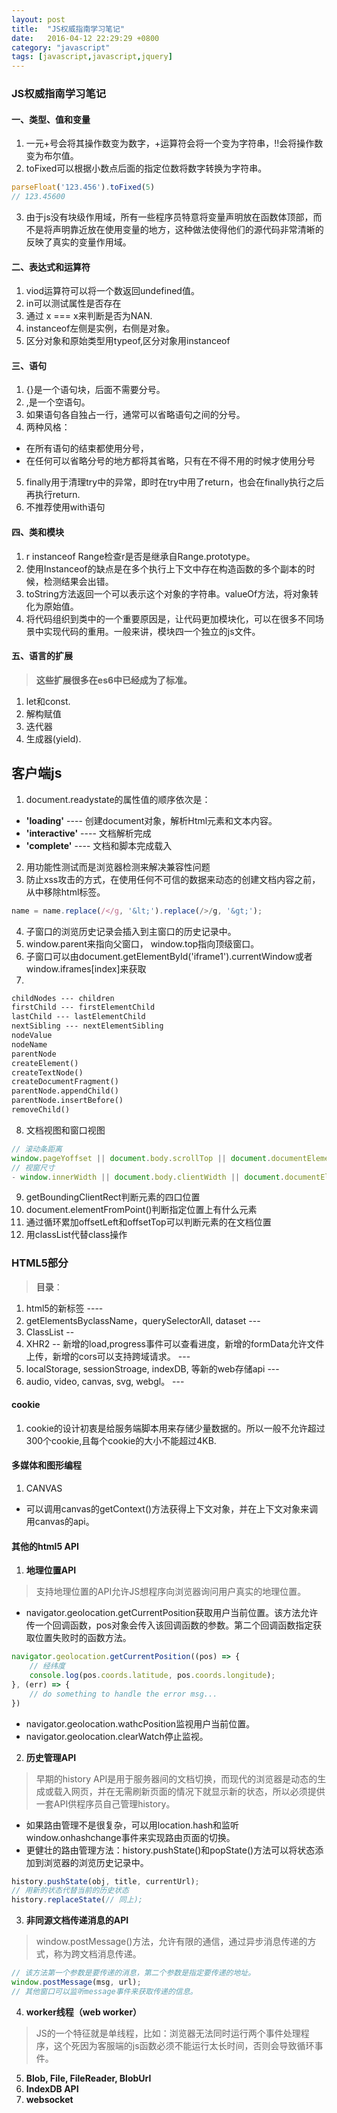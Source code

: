 ```yaml
---
layout: post
title:  "JS权威指南学习笔记"
date:   2016-04-12 22:29:29 +0800
category: "javascript"
tags: [javascript,javascript,jquery]
---
```




### JS权威指南学习笔记

#### **一、类型、值和变量**

1. 一元+号会将其操作数变为数字，+运算符会将一个变为字符串，!!会将操作数变为布尔值。
2. toFixed可以根据小数点后面的指定位数将数字转换为字符串。
```js
parseFloat('123.456').toFixed(5)
// 123.45600
```
3. 由于js没有块级作用域，所有一些程序员特意将变量声明放在函数体顶部，而不是将声明靠近放在使用变量的地方，这种做法使得他们的源代码非常清晰的反映了真实的变量作用域。

#### **二、表达式和运算符**
1. viod运算符可以将一个数返回undefined值。
2. in可以测试属性是否存在
3. 通过 x === x来判断是否为NAN.
4. instanceof左侧是实例，右侧是对象。
5. 区分对象和原始类型用typeof,区分对象用instanceof

#### **三、语句**

1. {}是一个语句块，后面不需要分号。
2. ,是一个空语句。
3. 如果语句各自独占一行，通常可以省略语句之间的分号。
4. 两种风格：
- 在所有语句的结束都使用分号，
- 在任何可以省略分号的地方都将其省略，只有在不得不用的时候才使用分号
5. finally用于清理try中的异常，即时在try中用了return，也会在finally执行之后再执行return.
6. 不推荐使用with语句

#### **四、类和模块**

1. r instanceof Range检查r是否是继承自Range.prototype。
2. 使用Instanceof的缺点是在多个执行上下文中存在构造函数的多个副本的时候，检测结果会出错。
3. toString方法返回一个可以表示这个对象的字符串。valueOf方法，将对象转化为原始值。
4. 将代码组织到类中的一个重要原因是，让代码更加模块化，可以在很多不同场景中实现代码的重用。一般来讲，模块四一个独立的js文件。

#### **五、语言的扩展**

> **这些扩展很多在es6中已经成为了标准。**
1. let和const.
2. 解构赋值
3. 迭代器
4. 生成器(yield).

## **客户端js**

1. document.readystate的属性值的顺序依次是：
- **'loading'** ---- 创建document对象，解析Html元素和文本内容。
- **'interactive'** ---- 文档解析完成
- **'complete'** ---- 文档和脚本完成载入
2. 用功能性测试而是浏览器检测来解决兼容性问题
3. 防止xss攻击的方式，在使用任何不可信的数据来动态的创建文档内容之前，从中移除html标签。
```js
name = name.replace(/</g, '&lt;').replace(/>/g, '&gt;'); 
```
4. 子窗口的浏览历史记录会插入到主窗口的历史记录中。
5. window.parent来指向父窗口，  window.top指向顶级窗口。
6. 子窗口可以由document.getElementById('iframe1').currentWindow或者window.iframes[index]来获取
7.
```html
childNodes --- children
firstChild --- firstElementChild
lastChild --- lastElementChild
nextSibling --- nextElementSibling
nodeValue
nodeName
parentNode
createElement()
createTextNode()
createDocumentFragment()
parentNode.appendChild()
parentNode.insertBefore()
removeChild()
```
8. 文档视图和窗口视图
```js
// 滚动条距离
window.pageYoffset || document.body.scrollTop || document.documentElement.scrollTop
// 视窗尺寸
- window.innerWidth || document.body.clientWidth || document.documentElement.clientWidth
```

9. getBoundingClientRect判断元素的四口位置
10. document.elementFromPoint()判断指定位置上有什么元素
11. 通过循环累加offsetLeft和offsetTop可以判断元素的在文档位置
12. 用classList代替class操作

### **HTML5部分**

> **目录**：
1. html5的新标签 ---- 
2. getElementsByclassName，querySelectorAll, dataset  ---
3. ClassList -- 
4. XHR2 -- 新增的load,progress事件可以查看进度，新增的formData允许文件上传，新增的cors可以支持跨域请求。 --- 
5. localStorage, sessionStroage, indexDB, 等新的web存储api --- 
6.  audio, video, canvas, svg, webgl。 ---

#### **cookie**
1. cookie的设计初衷是给服务端脚本用来存储少量数据的。所以一般不允许超过300个cookie,且每个cookie的大小不能超过4KB.


#### **多媒体和图形编程**

1. CANVAS
- 可以调用canvas的getContext()方法获得上下文对象，并在上下文对象来调用canvas的api。


#### **其他的html5 API**

1. **地理位置API**
> 支持地理位置的API允许JS想程序向浏览器询问用户真实的地理位置。
- navigator.geolocation.getCurrentPosition获取用户当前位置。该方法允许传一个回调函数，pos对象会传入该回调函数的参数。第二个回调函数指定获取位置失败时的函数方法。
```javascript
navigator.geolocation.getCurrentPosition((pos) => {
    // 经纬度
    console.log(pos.coords.latitude, pos.coords.longitude);
}, (err) => {
    // do something to handle the error msg...
})
```

- navigator.geolocation.wathcPosition监视用户当前位置。
- navigator.geolocation.clearWatch停止监视。
2. **历史管理API**
> 早期的history API是用于服务器间的文档切换，而现代的浏览器是动态的生成或载入网页，并在无需刷新页面的情况下就显示新的状态，所以必须提供一套API供程序员自己管理history。
- 如果路由管理不是很复杂，可以用location.hash和监听window.onhashchange事件来实现路由页面的切换。
- 更健壮的路由管理方法：history.pushState()和popState()方法可以将状态添加到浏览器的浏览历史记录中。
```javascript
history.pushState(obj, title, currentUrl);
// 用新的状态代替当前的历史状态
history.replaceState(// 同上);
```
3. **非同源文档传递消息的API**
> window.postMessage()方法，允许有限的通信，通过异步消息传递的方式，称为跨文档消息传递。

```js
// 该方法第一个参数是要传递的消息，第二个参数是指定要传递的地址。
window.postMessage(msg, url);
// 其他窗口可以监听message事件来获取传递的信息。
```
4. **worker线程（web worker）**
> JS的一个特征就是单线程，比如：浏览器无法同时运行两个事件处理程序，这个死因为客服端的js函数必须不能运行太长时间，否则会导致循环事件。
5. **Blob, File, FileReader, BlobUrl**
6. **IndexDB API**
7. **websocket**

























